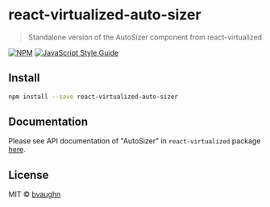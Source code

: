 # react-virtualized-auto-sizer

> Standalone version of the AutoSizer component from react-virtualized

[![NPM](https://img.shields.io/npm/v/react-virtualized-auto-sizer.svg)](https://www.npmjs.com/package/react-virtualized-auto-sizer) [![JavaScript Style Guide](https://img.shields.io/badge/code_style-standard-brightgreen.svg)](https://standardjs.com)

## Install

```bash
npm install --save react-virtualized-auto-sizer
```

## Documentation

Please see API documentation of "AutoSizer" in `react-virtualized` package [here](https://github.com/bvaughn/react-virtualized/blob/master/docs/AutoSizer.md).

## License

MIT © [bvaughn](https://github.com/bvaughn)
